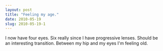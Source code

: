 ```yaml
---
layout: post
title: "Feeling my age."
date: 2010-05-19
slug: 2010-05-19-1
---
```


I now have four eyes.  Six really since I have progressive lenses.  Should be an interesting transition.  Between my hip and my eyes I&apos;m feeling old.
